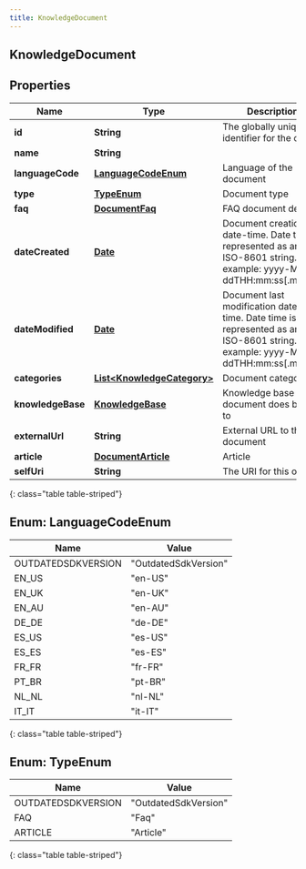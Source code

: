 ```yaml
---
title: KnowledgeDocument
---
```


## KnowledgeDocument

## Properties

| Name              | Type                                                                           | Description                                                                                                                   | Notes      |
| ----------------- | ------------------------------------------------------------------------------ | ----------------------------------------------------------------------------------------------------------------------------- | ---------- |
| **id**            | <!----><!---->**String**<!---->                                                | The globally unique identifier for the object.                                                                                | [optional] |
| **name**          | <!----><!---->**String**<!---->                                                |                                                                                                                               | [optional] |
| **languageCode**  | [**LanguageCodeEnum**](#LanguageCodeEnum)<!---->                               | Language of the document                                                                                                      |            |
| **type**          | [**TypeEnum**](#TypeEnum)<!---->                                               | Document type                                                                                                                 |            |
| **faq**           | <!----><!---->[**DocumentFaq**](DocumentFaq.md)<!---->                         | FAQ document details                                                                                                          | [optional] |
| **dateCreated**   | <!----><!---->[**Date**](Date.md)<!---->                                       | Document creation date-time. Date time is represented as an ISO-8601 string. For example: yyyy-MM-ddTHH:mm:ss[.mmm]Z          | [optional] |
| **dateModified**  | <!----><!---->[**Date**](Date.md)<!---->                                       | Document last modification date-time. Date time is represented as an ISO-8601 string. For example: yyyy-MM-ddTHH:mm:ss[.mmm]Z | [optional] |
| **categories**    | <!----><!---->[**List&lt;KnowledgeCategory&gt;**](KnowledgeCategory.md)<!----> | Document categories                                                                                                           | [optional] |
| **knowledgeBase** | <!----><!---->[**KnowledgeBase**](KnowledgeBase.md)<!---->                     | Knowledge base which document does belong to                                                                                  | [optional] |
| **externalUrl**   | <!----><!---->**String**<!---->                                                | External URL to the document                                                                                                  | [optional] |
| **article**       | <!----><!---->[**DocumentArticle**](DocumentArticle.md)<!---->                 | Article                                                                                                                       | [optional] |
| **selfUri**       | <!----><!---->**String**<!---->                                                | The URI for this object                                                                                                       | [optional] |

{: class="table table-striped"}

<a name="LanguageCodeEnum"></a>

## Enum: LanguageCodeEnum

| Name               | Value                          |
| ------------------ | ------------------------------ |
| OUTDATEDSDKVERSION | &quot;OutdatedSdkVersion&quot; |
| EN_US              | &quot;en-US&quot;              |
| EN_UK              | &quot;en-UK&quot;              |
| EN_AU              | &quot;en-AU&quot;              |
| DE_DE              | &quot;de-DE&quot;              |
| ES_US              | &quot;es-US&quot;              |
| ES_ES              | &quot;es-ES&quot;              |
| FR_FR              | &quot;fr-FR&quot;              |
| PT_BR              | &quot;pt-BR&quot;              |
| NL_NL              | &quot;nl-NL&quot;              |
| IT_IT              | &quot;it-IT&quot;              |

{: class="table table-striped"}

<a name="TypeEnum"></a>

## Enum: TypeEnum

| Name               | Value                          |
| ------------------ | ------------------------------ |
| OUTDATEDSDKVERSION | &quot;OutdatedSdkVersion&quot; |
| FAQ                | &quot;Faq&quot;                |
| ARTICLE            | &quot;Article&quot;            |

{: class="table table-striped"}
